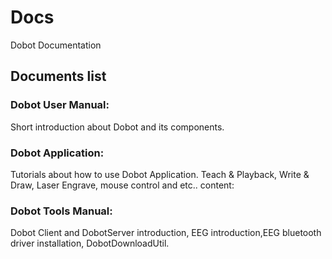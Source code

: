 # Docs
Dobot Documentation
## Documents list
### Dobot User Manual:
  Short introduction about Dobot and its components. 
###   Dobot Application: 
Tutorials about how to use Dobot Application. Teach & Playback, Write & Draw, Laser Engrave, mouse control and etc.. 
content:

### Dobot Tools Manual:
Dobot Client and DobotServer introduction, EEG introduction,EEG bluetooth driver installation, DobotDownloadUtil.  

